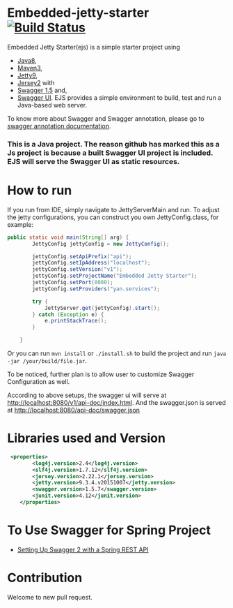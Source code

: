 # Embedded-jetty-starter [![Build Status](https://travis-ci.org/alvindaiyan/embedded-jetty-starter.svg?branch=master)](https://travis-ci.org/alvindaiyan/embedded-jetty-starter)

Embedded Jetty Starter(ejs) is a simple starter project using 
- [Java8](http://www.oracle.com/technetwork/java/javase/downloads/jdk8-downloads-2133151.html), 
- [Maven3](https://maven.apache.org/download.cgi),
- [Jetty9](https://eclipse.org/jetty/), 
- [Jersey2](https://jersey.java.net/) with 
- [Swagger 1.5](https://github.com/swagger-api/swagger-core) and, 
- [Swagger UI](https://github.com/swagger-api/swagger-ui). 
EJS provides a simple environment to build, test and run a Java-based web server. 

To know more about Swagger and Swagger annotation, please go to 
[swagger annotation documentation](https://github.com/swagger-api/swagger-core/wiki/Annotations-1.5.X).

### This is a Java project. The reason github has marked this as a Js project is because a built Swagger UI project is included. EJS will serve the Swagger UI as static resources.

# How to run

If you run from IDE, simply navigate to JettyServerMain and run. 
To adjust the jetty configurations, you can construct you own JettyConfig.class, for example:
```java
public static void main(String[] arg) {
        JettyConfig jettyConfig = new JettyConfig();

        jettyConfig.setApiPrefix("api");
        jettyConfig.setIpAddress("localhost");
        jettyConfig.setVersion("v1");
        jettyConfig.setProjectName("Embedded Jetty Starter");
        jettyConfig.setPort(8080);
        jettyConfig.setProviders("yan.services");

        try {
            JettyServer.get(jettyConfig).start();
        } catch (Exception e) {
            e.printStackTrace();
        }

    }
```

Or you can run ```mvn install``` or ```./install.sh``` to build the project and run ```java -jar /your/build/file.jar```.

To be noticed, further plan is to allow user to customize Swagger Configuration as well.

According to above setups, the swagger ui will serve at [http://localhost:8080/v1/api-doc/index.html](http://localhost:8080/v1/api-doc/index.html). And the swagger.json is served at [http://localhost:8080/api-doc/swagger.json](http://localhost:8080/api-doc/swagger.json)

# Libraries used and Version

```xml
 <properties>
        <log4j.version>2.4</log4j.version>
        <slf4j.version>1.7.12</slf4j.version>
        <jersey.version>2.22.1</jersey.version>
        <jetty.version>9.3.4.v20151007</jetty.version>
        <swagger.version>1.5.7</swagger.version>
        <junit.version>4.12</junit.version>
    </properties>
```

# To Use Swagger for Spring Project

- [Setting Up Swagger 2 with a Spring REST API](http://www.baeldung.com/swagger-2-documentation-for-spring-rest-api)

# Contribution

Welcome to new pull request.

